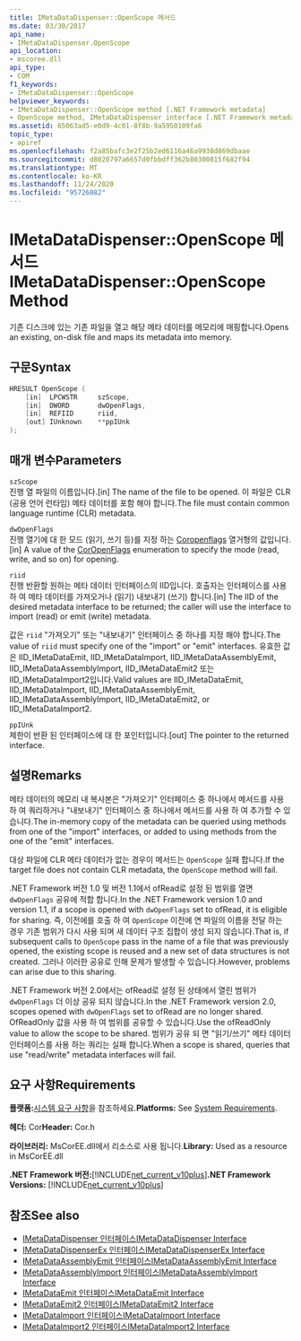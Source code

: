 ```yaml
---
title: IMetaDataDispenser::OpenScope 메서드
ms.date: 03/30/2017
api_name:
- IMetaDataDispenser.OpenScope
api_location:
- mscoree.dll
api_type:
- COM
f1_keywords:
- IMetaDataDispenser::OpenScope
helpviewer_keywords:
- IMetaDataDispenser::OpenScope method [.NET Framework metadata]
- OpenScope method, IMetaDataDispenser interface [.NET Framework metadata]
ms.assetid: 65063ad5-e0d9-4c01-8f8b-9a5950109fa6
topic_type:
- apiref
ms.openlocfilehash: f2a85bafc3e2f25b2ed6116a46a9938d869dbaae
ms.sourcegitcommit: d8020797a6657d0fbbdff362b80300815f682f94
ms.translationtype: MT
ms.contentlocale: ko-KR
ms.lasthandoff: 11/24/2020
ms.locfileid: "95726082"
---
```

# <a name="imetadatadispenseropenscope-method"></a><span data-ttu-id="3f5ab-102">IMetaDataDispenser::OpenScope 메서드</span><span class="sxs-lookup"><span data-stu-id="3f5ab-102">IMetaDataDispenser::OpenScope Method</span></span>

<span data-ttu-id="3f5ab-103">기존 디스크에 있는 기존 파일을 열고 해당 메타 데이터를 메모리에 매핑합니다.</span><span class="sxs-lookup"><span data-stu-id="3f5ab-103">Opens an existing, on-disk file and maps its metadata into memory.</span></span>  
  
## <a name="syntax"></a><span data-ttu-id="3f5ab-104">구문</span><span class="sxs-lookup"><span data-stu-id="3f5ab-104">Syntax</span></span>  
  
```cpp  
HRESULT OpenScope (  
    [in]  LPCWSTR     szScope,
    [in]  DWORD       dwOpenFlags,
    [in]  REFIID      riid,
    [out] IUnknown    **ppIUnk  
);  
```  
  
## <a name="parameters"></a><span data-ttu-id="3f5ab-105">매개 변수</span><span class="sxs-lookup"><span data-stu-id="3f5ab-105">Parameters</span></span>  

 `szScope`  
 <span data-ttu-id="3f5ab-106">진행 열 파일의 이름입니다.</span><span class="sxs-lookup"><span data-stu-id="3f5ab-106">[in] The name of the file to be opened.</span></span> <span data-ttu-id="3f5ab-107">이 파일은 CLR (공용 언어 런타임) 메타 데이터를 포함 해야 합니다.</span><span class="sxs-lookup"><span data-stu-id="3f5ab-107">The file must contain common language runtime (CLR) metadata.</span></span>  
  
 `dwOpenFlags`  
 <span data-ttu-id="3f5ab-108">진행 열기에 대 한 모드 (읽기, 쓰기 등)를 지정 하는 [Coropenflags](coropenflags-enumeration.md) 열거형의 값입니다.</span><span class="sxs-lookup"><span data-stu-id="3f5ab-108">[in] A value of the [CorOpenFlags](coropenflags-enumeration.md) enumeration to specify the mode (read, write, and so on) for opening.</span></span>  
  
 `riid`  
 <span data-ttu-id="3f5ab-109">진행 반환할 원하는 메타 데이터 인터페이스의 IID입니다. 호출자는 인터페이스를 사용 하 여 메타 데이터를 가져오거나 (읽기) 내보내기 (쓰기) 합니다.</span><span class="sxs-lookup"><span data-stu-id="3f5ab-109">[in] The IID of the desired metadata interface to be returned; the caller will use the interface to import (read) or emit (write) metadata.</span></span>  
  
 <span data-ttu-id="3f5ab-110">값은 `riid` "가져오기" 또는 "내보내기" 인터페이스 중 하나를 지정 해야 합니다.</span><span class="sxs-lookup"><span data-stu-id="3f5ab-110">The value of `riid` must specify one of the "import" or "emit" interfaces.</span></span> <span data-ttu-id="3f5ab-111">유효한 값은 IID_IMetaDataEmit, IID_IMetaDataImport, IID_IMetaDataAssemblyEmit, IID_IMetaDataAssemblyImport, IID_IMetaDataEmit2 또는 IID_IMetaDataImport2입니다.</span><span class="sxs-lookup"><span data-stu-id="3f5ab-111">Valid values are IID_IMetaDataEmit, IID_IMetaDataImport, IID_IMetaDataAssemblyEmit, IID_IMetaDataAssemblyImport, IID_IMetaDataEmit2, or IID_IMetaDataImport2.</span></span>  
  
 `ppIUnk`  
 <span data-ttu-id="3f5ab-112">제한이 반환 된 인터페이스에 대 한 포인터입니다.</span><span class="sxs-lookup"><span data-stu-id="3f5ab-112">[out] The pointer to the returned interface.</span></span>  
  
## <a name="remarks"></a><span data-ttu-id="3f5ab-113">설명</span><span class="sxs-lookup"><span data-stu-id="3f5ab-113">Remarks</span></span>  

 <span data-ttu-id="3f5ab-114">메타 데이터의 메모리 내 복사본은 "가져오기" 인터페이스 중 하나에서 메서드를 사용 하 여 쿼리하거나 "내보내기" 인터페이스 중 하나에서 메서드를 사용 하 여 추가할 수 있습니다.</span><span class="sxs-lookup"><span data-stu-id="3f5ab-114">The in-memory copy of the metadata can be queried using methods from one of the "import" interfaces, or added to using methods from the one of the "emit" interfaces.</span></span>  
  
 <span data-ttu-id="3f5ab-115">대상 파일에 CLR 메타 데이터가 없는 경우이 메서드는 `OpenScope` 실패 합니다.</span><span class="sxs-lookup"><span data-stu-id="3f5ab-115">If the target file does not contain CLR metadata, the `OpenScope` method will fail.</span></span>  
  
 <span data-ttu-id="3f5ab-116">.NET Framework 버전 1.0 및 버전 1.1에서 ofRead로 설정 된 범위를 열면 `dwOpenFlags` 공유에 적합 합니다.</span><span class="sxs-lookup"><span data-stu-id="3f5ab-116">In the .NET Framework version 1.0 and version 1.1, if a scope is opened with `dwOpenFlags` set to ofRead, it is eligible for sharing.</span></span> <span data-ttu-id="3f5ab-117">즉, 이전에를 호출 하 여 `OpenScope` 이전에 연 파일의 이름을 전달 하는 경우 기존 범위가 다시 사용 되며 새 데이터 구조 집합이 생성 되지 않습니다.</span><span class="sxs-lookup"><span data-stu-id="3f5ab-117">That is, if subsequent calls to `OpenScope` pass in the name of a file that was previously opened, the existing scope is reused and a new set of data structures is not created.</span></span> <span data-ttu-id="3f5ab-118">그러나 이러한 공유로 인해 문제가 발생할 수 있습니다.</span><span class="sxs-lookup"><span data-stu-id="3f5ab-118">However, problems can arise due to this sharing.</span></span>  
  
 <span data-ttu-id="3f5ab-119">.NET Framework 버전 2.0에서는 ofRead로 설정 된 상태에서 열린 범위가 `dwOpenFlags` 더 이상 공유 되지 않습니다.</span><span class="sxs-lookup"><span data-stu-id="3f5ab-119">In the .NET Framework version 2.0, scopes opened with `dwOpenFlags` set to ofRead are no longer shared.</span></span> <span data-ttu-id="3f5ab-120">OfReadOnly 값을 사용 하 여 범위를 공유할 수 있습니다.</span><span class="sxs-lookup"><span data-stu-id="3f5ab-120">Use the ofReadOnly value to allow the scope to be shared.</span></span> <span data-ttu-id="3f5ab-121">범위가 공유 되 면 "읽기/쓰기" 메타 데이터 인터페이스를 사용 하는 쿼리는 실패 합니다.</span><span class="sxs-lookup"><span data-stu-id="3f5ab-121">When a scope is shared, queries that use "read/write" metadata interfaces will fail.</span></span>  
  
## <a name="requirements"></a><span data-ttu-id="3f5ab-122">요구 사항</span><span class="sxs-lookup"><span data-stu-id="3f5ab-122">Requirements</span></span>  

 <span data-ttu-id="3f5ab-123">**플랫폼:**[시스템 요구 사항](../../get-started/system-requirements.md)을 참조하세요.</span><span class="sxs-lookup"><span data-stu-id="3f5ab-123">**Platforms:** See [System Requirements](../../get-started/system-requirements.md).</span></span>  
  
 <span data-ttu-id="3f5ab-124">**헤더:** Cor</span><span class="sxs-lookup"><span data-stu-id="3f5ab-124">**Header:** Cor.h</span></span>  
  
 <span data-ttu-id="3f5ab-125">**라이브러리:** MsCorEE.dll에서 리소스로 사용 됩니다.</span><span class="sxs-lookup"><span data-stu-id="3f5ab-125">**Library:** Used as a resource in MsCorEE.dll</span></span>  
  
 <span data-ttu-id="3f5ab-126">**.NET Framework 버전:**[!INCLUDE[net_current_v10plus](../../../../includes/net-current-v10plus-md.md)]</span><span class="sxs-lookup"><span data-stu-id="3f5ab-126">**.NET Framework Versions:** [!INCLUDE[net_current_v10plus](../../../../includes/net-current-v10plus-md.md)]</span></span>  
  
## <a name="see-also"></a><span data-ttu-id="3f5ab-127">참조</span><span class="sxs-lookup"><span data-stu-id="3f5ab-127">See also</span></span>

- [<span data-ttu-id="3f5ab-128">IMetaDataDispenser 인터페이스</span><span class="sxs-lookup"><span data-stu-id="3f5ab-128">IMetaDataDispenser Interface</span></span>](imetadatadispenser-interface.md)
- [<span data-ttu-id="3f5ab-129">IMetaDataDispenserEx 인터페이스</span><span class="sxs-lookup"><span data-stu-id="3f5ab-129">IMetaDataDispenserEx Interface</span></span>](imetadatadispenserex-interface.md)
- [<span data-ttu-id="3f5ab-130">IMetaDataAssemblyEmit 인터페이스</span><span class="sxs-lookup"><span data-stu-id="3f5ab-130">IMetaDataAssemblyEmit Interface</span></span>](imetadataassemblyemit-interface.md)
- [<span data-ttu-id="3f5ab-131">IMetaDataAssemblyImport 인터페이스</span><span class="sxs-lookup"><span data-stu-id="3f5ab-131">IMetaDataAssemblyImport Interface</span></span>](imetadataassemblyimport-interface.md)
- [<span data-ttu-id="3f5ab-132">IMetaDataEmit 인터페이스</span><span class="sxs-lookup"><span data-stu-id="3f5ab-132">IMetaDataEmit Interface</span></span>](imetadataemit-interface.md)
- [<span data-ttu-id="3f5ab-133">IMetaDataEmit2 인터페이스</span><span class="sxs-lookup"><span data-stu-id="3f5ab-133">IMetaDataEmit2 Interface</span></span>](imetadataemit2-interface.md)
- [<span data-ttu-id="3f5ab-134">IMetaDataImport 인터페이스</span><span class="sxs-lookup"><span data-stu-id="3f5ab-134">IMetaDataImport Interface</span></span>](imetadataimport-interface.md)
- [<span data-ttu-id="3f5ab-135">IMetaDataImport2 인터페이스</span><span class="sxs-lookup"><span data-stu-id="3f5ab-135">IMetaDataImport2 Interface</span></span>](imetadataimport2-interface.md)
